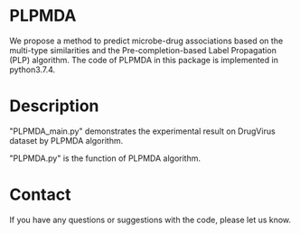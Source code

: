 # PLPMDA
We propose a method to predict microbe-drug associations based on the multi-type similarities and the Pre-completion-based Label Propagation (PLP) algorithm. The code of PLPMDA in this package is implemented in python3.7.4.

# Description 
"PLPMDA_main.py" demonstrates the experimental result on DrugVirus dataset by PLPMDA algorithm.

"PLPMDA.py" is the function of PLPMDA algorithm.

# Contact 
If you have any questions or suggestions with the code, please let us know.


